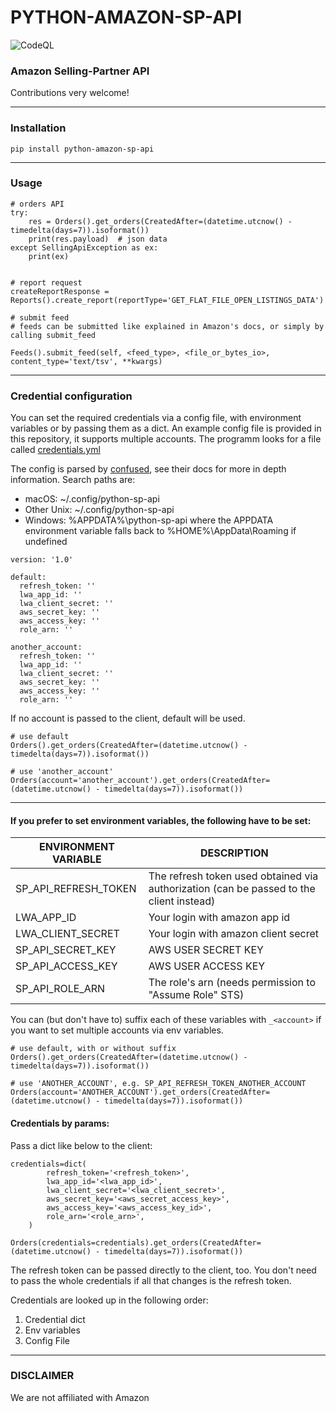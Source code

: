 # PYTHON-AMAZON-SP-API


![CodeQL](https://github.com/saleweaver/python-amazon-sp-api/workflows/CodeQL/badge.svg)

### Amazon Selling-Partner API

Contributions very welcome!

---

### Installation

```
pip install python-amazon-sp-api
```

---
### Usage

```
# orders API
try:
    res = Orders().get_orders(CreatedAfter=(datetime.utcnow() - timedelta(days=7)).isoformat())
    print(res.payload)  # json data
except SellingApiException as ex:
    print(ex)


# report request     
createReportResponse = Reports().create_report(reportType='GET_FLAT_FILE_OPEN_LISTINGS_DATA')

# submit feed
# feeds can be submitted like explained in Amazon's docs, or simply by calling submit_feed

Feeds().submit_feed(self, <feed_type>, <file_or_bytes_io>, content_type='text/tsv', **kwargs)
```
---

### Credential configuration

You can set the required credentials via a config file, with environment variables or by passing them as a dict.
An example config file is provided in this repository, it supports multiple accounts.
The programm looks for a file called [credentials.yml](https://github.com/saleweaver/python-amazon-sp-api/blob/master/credentials.yml)

The config is parsed by [confused](https://confuse.readthedocs.io/en/latest/usage.html#search-paths), see their docs for more in depth information. 
Search paths are:

- macOS: ~/.config/python-sp-api
- Other Unix: ~/.config/python-sp-api
- Windows: %APPDATA%\python-sp-api where the APPDATA environment variable falls back to %HOME%\AppData\Roaming if undefined

```
version: '1.0'

default:
  refresh_token: ''
  lwa_app_id: ''
  lwa_client_secret: ''
  aws_secret_key: ''
  aws_access_key: ''
  role_arn: ''

another_account:
  refresh_token: ''
  lwa_app_id: ''
  lwa_client_secret: ''
  aws_secret_key: ''
  aws_access_key: ''
  role_arn: ''

```

If no account is passed to the client, default will be used.

```
# use default
Orders().get_orders(CreatedAfter=(datetime.utcnow() - timedelta(days=7)).isoformat())
```
```
# use 'another_account'
Orders(account='another_account').get_orders(CreatedAfter=(datetime.utcnow() - timedelta(days=7)).isoformat())
```

----

#### If you prefer to set environment variables, the following have to be set:

| ENVIRONMENT VARIABLE  | DESCRIPTION | 
|---|---|
| SP_API_REFRESH_TOKEN  | The refresh token used obtained via authorization (can be passed to the client instead)  |
| LWA_APP_ID | Your login with amazon app id |
| LWA_CLIENT_SECRET | Your login with amazon client secret |
| SP_API_SECRET_KEY | AWS USER SECRET KEY |
| SP_API_ACCESS_KEY | AWS USER ACCESS KEY |
| SP_API_ROLE_ARN | The role's arn (needs permission to "Assume Role" STS) |

You can (but don't have to) suffix each of these variables with `_<account>` if you want to set multiple accounts via env variables.  

```
# use default, with or without suffix
Orders().get_orders(CreatedAfter=(datetime.utcnow() - timedelta(days=7)).isoformat())
```
```
# use 'ANOTHER_ACCOUNT', e.g. SP_API_REFRESH_TOKEN_ANOTHER_ACCOUNT
Orders(account='ANOTHER_ACCOUNT').get_orders(CreatedAfter=(datetime.utcnow() - timedelta(days=7)).isoformat())
```

#### Credentials by params:

Pass a dict like below to the client:

```
credentials=dict(
        refresh_token='<refresh_token>',
        lwa_app_id='<lwa_app_id>',
        lwa_client_secret='<lwa_client_secret>',
        aws_secret_key='<aws_secret_access_key>',
        aws_access_key='<aws_access_key_id>',
        role_arn='<role_arn>',
    )
    
Orders(credentials=credentials).get_orders(CreatedAfter=(datetime.utcnow() - timedelta(days=7)).isoformat())
```

The refresh token can be passed directly to the client, too. You don't need to pass the whole credentials if all that changes is the refresh token. 

Credentials are looked up in the following order:
1. Credential dict
2. Env variables
3. Config File

---
### DISCLAIMER

We are not affiliated with Amazon
